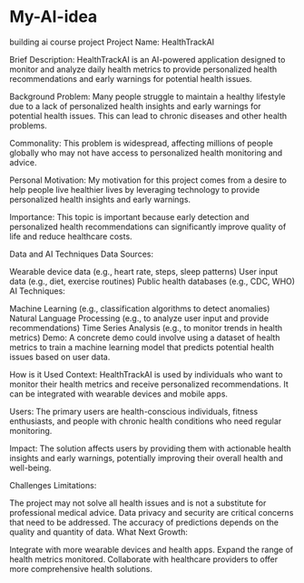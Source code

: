 # My-AI-idea
building ai course project
Project Name: HealthTrackAI


Brief Description: HealthTrackAI is an AI-powered application designed to monitor and analyze daily health metrics to provide personalized health recommendations and early warnings for potential health issues.

Background
Problem: Many people struggle to maintain a healthy lifestyle due to a lack of personalized health insights and early warnings for potential health issues. This can lead to chronic diseases and other health problems.

Commonality: This problem is widespread, affecting millions of people globally who may not have access to personalized health monitoring and advice.

Personal Motivation: My motivation for this project comes from a desire to help people live healthier lives by leveraging technology to provide personalized health insights and early warnings.

Importance: This topic is important because early detection and personalized health recommendations can significantly improve quality of life and reduce healthcare costs.

Data and AI Techniques
Data Sources:

Wearable device data (e.g., heart rate, steps, sleep patterns)
User input data (e.g., diet, exercise routines)
Public health databases (e.g., CDC, WHO)
AI Techniques:

Machine Learning (e.g., classification algorithms to detect anomalies)
Natural Language Processing (e.g., to analyze user input and provide recommendations)
Time Series Analysis (e.g., to monitor trends in health metrics)
Demo: A concrete demo could involve using a dataset of health metrics to train a machine learning model that predicts potential health issues based on user data.

How is it Used
Context: HealthTrackAI is used by individuals who want to monitor their health metrics and receive personalized recommendations. It can be integrated with wearable devices and mobile apps.

Users: The primary users are health-conscious individuals, fitness enthusiasts, and people with chronic health conditions who need regular monitoring.

Impact: The solution affects users by providing them with actionable health insights and early warnings, potentially improving their overall health and well-being.

Challenges
Limitations:

The project may not solve all health issues and is not a substitute for professional medical advice.
Data privacy and security are critical concerns that need to be addressed.
The accuracy of predictions depends on the quality and quantity of data.
What Next
Growth:

Integrate with more wearable devices and health apps.
Expand the range of health metrics monitored.
Collaborate with healthcare providers to offer more comprehensive health solutions.



